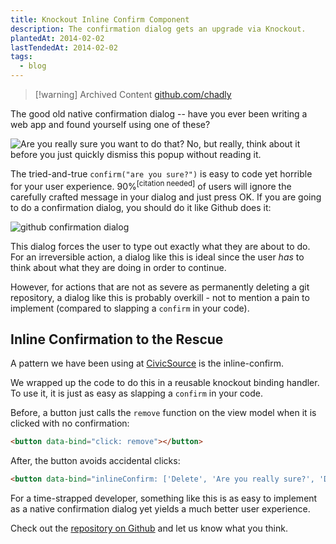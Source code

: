 ```yaml
---
title: Knockout Inline Confirm Component
description: The confirmation dialog gets an upgrade via Knockout.
plantedAt: 2014-02-02
lastTendedAt: 2014-02-02
tags:
  - blog
---
```

> [!warning] Archived Content
> [github.com/chadly](https://github.com/chadly/chadly.net)

The good old native confirmation dialog -- have you ever been writing a web app and found yourself using one of these?

![Are you really sure you want to do that? No, but really, think about it before you just quickly dismiss this popup without reading it.](confirm.png)

The tried-and-true `confirm("are you sure?")` is easy to code yet horrible for your user experience. 90%<sup>[citation needed]</sup> of users will ignore the carefully crafted message in your dialog and just press OK. If you are going to do a confirmation dialog, you should do it like Github does it:

![github confirmation dialog](github-confirm.png)

This dialog forces the user to type out exactly what they are about to do. For an irreversible action, a dialog like this is ideal since the user _has_ to think about what they are doing in order to continue.

However, for actions that are not as severe as permanently deleting a git repository, a dialog like this is probably overkill - not to mention a pain to implement (compared to slapping a `confirm` in your code).

## Inline Confirmation to the Rescue

A pattern we have been using at [CivicSource](https://www.civicsource.com/) is the inline-confirm.

We wrapped up the code to do this in a reusable knockout binding handler. To use it, it is just as easy as slapping a `confirm` in your code.

Before, a button just calls the `remove` function on the view model when it is clicked with no confirmation:

```html
<button data-bind="click: remove"></button>
```

After, the button avoids accidental clicks:

```html
<button data-bind="inlineConfirm: ['Delete', 'Are you really sure?', 'Deleting…'], submitFunction: remove"></button>
```

For a time-strapped developer, something like this is as easy to implement as a native confirmation dialog yet yields a much better user experience.

Check out the [repository on Github](https://github.com/civicsource/knockout-inline-confirm) and let us know what you think.